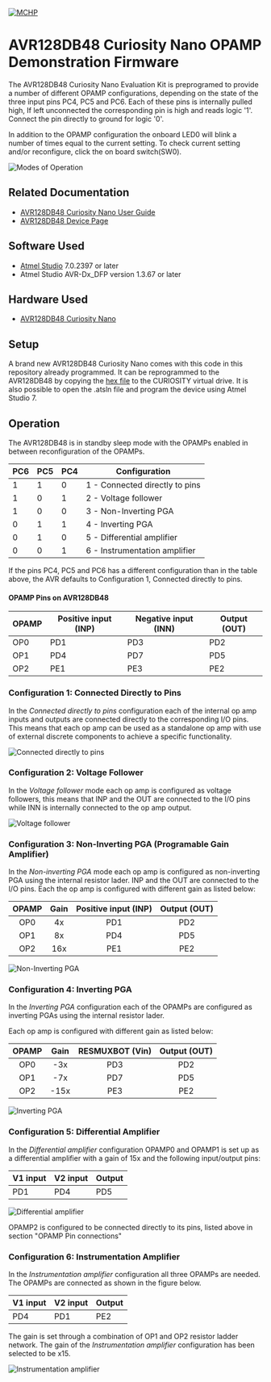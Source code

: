 [![MCHP](images/microchip.png)](https://www.microchip.com)

# AVR128DB48 Curiosity Nano OPAMP Demonstration Firmware

The AVR128DB48 Curiosity Nano Evaluation Kit is preprogramed to provide a number of different OPAMP configurations, depending on the state of the three input pins PC4, PC5 and PC6. Each of these pins is internally pulled high, If left unconnected the corresponding pin is high and reads logic '1'. Connect the pin directly to ground for logic '0'.

In addition to the OPAMP configuration the onboard LED0 will blink a number of times equal to the current setting. To check current setting and/or reconfigure, click the on board switch(SW0).

![Modes of Operation](images/modes_of_operation.png)

## Related Documentation

* [AVR128DB48 Curiosity Nano User Guide](https://www.microchip.com/DS50003037)
* [AVR128DB48 Device Page](https://www.microchip.com/wwwproducts/en/AVR128DB48)

## Software Used

* [Atmel Studio](https://www.microchip.com/mplab/avr-support/atmel-studio-7) 7.0.2397 or later
* Atmel Studio AVR-Dx_DFP version 1.3.67 or later

## Hardware Used

* [AVR128DB48 Curiosity Nano](https://www.microchip.com/DevelopmentTools/ProductDetails/PartNO/EV35L43A)

## Setup

A brand new AVR128DB48 Curiosity Nano comes with this code in this repository already programmed.
It can be reprogrammed to the AVR128DB48 by copying the [hex file](Debug/avr128db48-cnano-opamp-demo-fw.hex) to the CURIOSITY virtual drive.
It is also possible to open the .atsln file and program the device using Atmel Studio 7.

## Operation

The AVR128DB48 is in standby sleep mode with the OPAMPs enabled in between reconfiguration of the OPAMPs.

| PC6 | PC5 | PC4 | Configuration                  |  
| --- | --- | --- | -------------                  |
|  1  |  1  |  0  | 1 - Connected directly to pins |
|  1  |  0  |  1  | 2 - Voltage follower           |
|  1  |  0  |  0  | 3 - Non-Inverting PGA          |
|  0  |  1  |  1  | 4 - Inverting PGA              |
|  0  |  1  |  0  | 5 - Differential amplifier     |
|  0  |  0  |  1  | 6 - Instrumentation amplifier  |  

If the pins PC4, PC5 and PC6 has a different configuration than in the table above, the AVR defaults to Configuration 1, Connected directly to pins.

#### OPAMP Pins on AVR128DB48

| OPAMP | Positive input (INP) | Negative input (INN) | Output (OUT) |
| ----- | -------------------- | -------------------- | ------------ |
| OP0   |         PD1          |          PD3         |     PD2      |
| OP1   |         PD4          |          PD7         |     PD5      |
| OP2   |         PE1          |          PE3         |     PE2      |

### Configuration 1: Connected Directly to Pins

In the *Connected directly to pins* configuration each of the internal op amp inputs and outputs are connected directly to the corresponding I/O pins. This means that each op amp can be used as a standalone op amp with use of external discrete components to achieve a specific functionality.

![Connected directly to pins](images/OPn_PinConnected.png)

### Configuration 2: Voltage Follower

In the *Voltage follower* mode each op amp is configured as voltage followers, this means that INP and the OUT are connected to the I/O pins while INN is internally connected to the op amp output. 

![Voltage follower](images/OPn_VoltageFollower.png)

### Configuration 3: Non-Inverting PGA (Programable Gain Amplifier)

In the *Non-inverting PGA* mode each op amp is configured as non-inverting PGA using the internal resistor lader. INP and the OUT are connected to the I/O pins. Each the op amp is configured with different gain as listed below: 

| OPAMP  | Gain | Positive input (INP) | Output (OUT) |
| :----: | :--: | :------------------: | :----------: |
| OP0    |  4x  |         PD1          |     PD2      |
| OP1    |  8x  |         PD4          |     PD5      |
| OP2    | 16x  |         PE1          |     PE2      |

![Non-Inverting PGA](images/OPn_NonInvertingPGA.png)

### Configuration 4: Inverting PGA

In the *Inverting PGA* configuration each of the OPAMPs are configured as inverting PGAs using the internal resistor lader.

Each op amp is configured with different gain as listed below:

| OPAMP  | Gain |   RESMUXBOT (Vin)   | Output (OUT) |
| :----: | :--: | :-----------------: | :----------: |
| OP0    |  -3x |        PD3          |     PD2      |
| OP1    |  -7x |        PD7          |     PD5      |
| OP2    | -15x |        PE3          |     PE2      |

![Inverting PGA](images/OPn_InvertingPGA.png)

### Configuration 5: Differential Amplifier

In the *Differential amplifier* configuration OPAMP0 and OPAMP1 is set up as a differential amplifier with a gain of 15x and the following input/output pins:

| V1 input | V2 input | Output |
| -------- | -------- | ------ |
|   PD1    |   PD4    |   PD5  |

![Differential amplifier](images/OPn_TwoOaDiffAmp.png)

OPAMP2 is configured to be connected directly to its pins, listed above in section "OPAMP Pin connections"

### Configuration 6: Instrumentation Amplifier

In the *Instrumentation amplifier* configuration all three OPAMPs are needed. The OPAMPs are connected as shown in the figure below.

| V1 input | V2 input | Output |
| -------- | -------- | ------ |
|   PD4    |   PD1    |   PE2  |

The gain is set through a combination of OP1 and OP2 resistor ladder network. The gain of the *Instrumentation amplifier* configuration has been selected to be x15.

![Instrumentation amplifier](images/OPn_InstruAmplifier.png)
